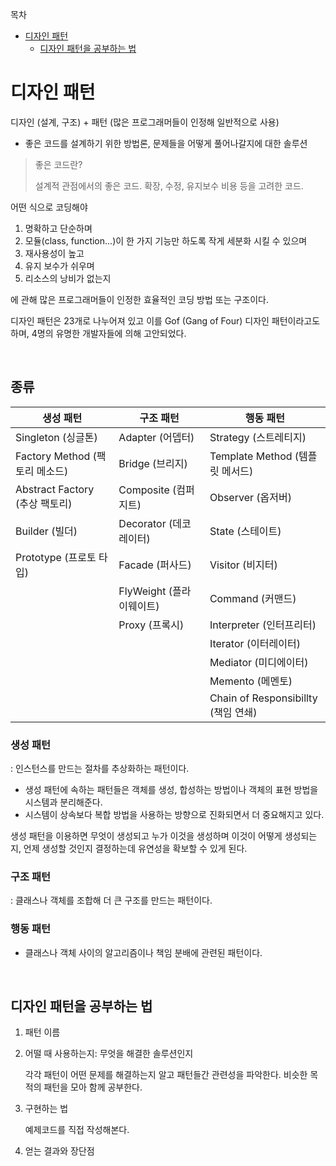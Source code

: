 목차

- [디자인 패턴](#디자인-패턴)
  - [디자인 패턴을 공부하는 법](#디자인-패턴을-공부하는-법)



# 디자인 패턴

디자인 (설계, 구조) + 패턴 (많은 프로그래머들이 인정해 일반적으로 사용)

- 좋은 코드를 설계하기 위한 방법론, 문제들을 어떻게 풀어나갈지에 대한 솔루션

> 좋은 코드란?
>
> 설계적 관점에서의 좋은 코드. 확장, 수정, 유지보수 비용 등을 고려한 코드.

어떤 식으로 코딩해야

1. 명확하고 단순하며
2. 모듈(class, function...)이 한 가지 기능만 하도록 작게 세분화 시킬 수 있으며
3. 재사용성이 높고
4. 유지 보수가 쉬우며
5. 리소스의 낭비가 없는지

에 관해 많은 프로그래머들이 인정한 효율적인 코딩 방법 또는 구조이다.



디자인 패턴은 23개로 나누어져 있고 이를 Gof (Gang of Four) 디자인 패턴이라고도 하며, 4명의 유명한 개발자들에 의해 고안되었다.

<br>

## 종류

| 생성 패턴                      | 구조 패턴                | 행동 패턴                           |
| ------------------------------ | ------------------------ | ----------------------------------- |
| Singleton (싱글톤)             | Adapter (어뎁터)         | Strategy (스트레티지)               |
| Factory Method (팩토리 메소드) | Bridge (브리지)          | Template Method (템플릿 메서드)     |
| Abstract Factory (추상 팩토리) | Composite (컴퍼지트)     | Observer (옵저버)                   |
| Builder (빌더)                 | Decorator (데코레이터)   | State (스테이트)                    |
| Prototype (프로토 타입)        | Facade (퍼사드)          | Visitor (비지터)                    |
|                                | FlyWeight (플라이웨이트) | Command (커맨드)                    |
|                                | Proxy (프록시)           | Interpreter (인터프리터)            |
|                                |                          | Iterator (이터레이터)               |
|                                |                          | Mediator (미디에이터)               |
|                                |                          | Memento (메멘토)                    |
|                                |                          | Chain of Responsibillty (책임 연쇄) |



### 생성 패턴

: 인스턴스를 만드는 절차를 추상화하는 패턴이다.

- 생성 패턴에 속하는 패턴들은 객체를 생성, 합성하는 방법이나 객체의 표현 방법을 시스템과 분리해준다.
- 시스템이 상속보다 복합 방법을 사용하는 방향으로 진화되면서 더 중요해지고 있다.

생성 패턴을 이용하면 무엇이 생성되고 누가 이것을 생성하며 이것이 어떻게 생성되는지, 언제 생성할 것인지 결정하는데 유연성을 확보할 수 있게 된다.



### 구조 패턴

: 클래스나 객체를 조합해 더 큰 구조를 만드는 패턴이다.



### 행동 패턴

- 클래스나 객체 사이의 알고리즘이나 책임 분배에 관련된 패턴이다.



<br>

## 디자인 패턴을 공부하는 법

1. 패턴 이름

2. 어떨 때 사용하는지: 무엇을 해결한 솔루션인지

   각각 패턴이 어떤 문제를 해결하는지 알고 패턴들간 관련성을 파악한다. 비슷한 목적의 패턴을 모아 함께 공부한다.

3. 구현하는 법

   예제코드를 직접 작성해본다.

4. 얻는 결과와 장단점



[출처]: https://readystory.tistory.com/114	"디자인 패턴 공부법 참고 블로그"

